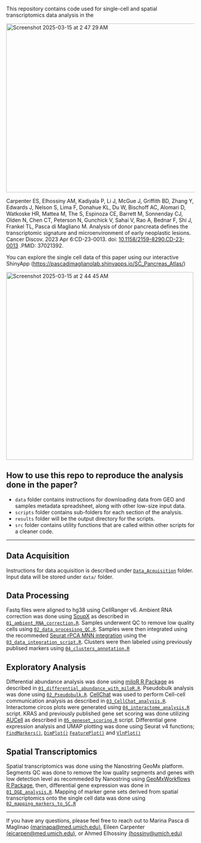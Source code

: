 This repository contains code used for single-cell and spatial transcriptomics data analysis in the 

<img width="988" height="450" alt="Screenshot 2025-03-15 at 2 47 29 AM" src="https://github.com/user-attachments/assets/52f2214c-0f9c-4693-927c-84c28a16052e" />

Carpenter ES, Elhossiny AM, Kadiyala P, Li J, McGue J, Griffith BD, Zhang Y, Edwards J, Nelson S, Lima F, Donahue KL, Du W, Bischoff AC, Alomari D, Watkoske HR, Mattea M, The S, Espinoza CE, Barrett M, Sonnenday CJ, Olden N, Chen CT, Peterson N, Gunchick V, Sahai V, Rao A, Bednar F, Shi J, Frankel TL, Pasca di Magliano M. Analysis of donor pancreata defines the transcriptomic signature and microenvironment of early neoplastic lesions. Cancer Discov. 2023 Apr 6:CD-23-0013. doi: [10.1158/2159-8290.CD-23-0013](https://aacrjournals.org/cancerdiscovery/article/doi/10.1158/2159-8290.CD-23-0013/725128/Analysis-of-donor-pancreata-defines-the) .PMID: 37021392.

You can explore the single cell data of this paper using our interactive ShinyApp (https://pascadimaglianolab.shinyapps.io/SC_Pancreas_Atlas/)

<img width="500" height="500" alt="Screenshot 2025-03-15 at 2 44 45 AM" src="https://github.com/user-attachments/assets/1922f3ed-867d-411d-98da-c6552b14dd17" />

## How to use this repo to reproduce the analysis done in the paper?

* `data` folder contains instructions for downloading data from GEO and samples metadata spreadsheet, along with other low-size input data.
* `scripts` folder contains sub-folders for each section of the analysis.
* `results` folder will be the output directory for the scripts. 
* `src` folder contains utility functions that are called within other scripts for a cleaner code.

*** 

## Data Acquisition

Instructions for data acquisition is described under [`Data_Acquisition`](scripts/Data_Acquisition) folder. Input data will be stored under `data/` folder.

## Data Processing

Fastq files were aligned to hg38 using CellRanger v6. Ambient RNA correction was done using [SoupX](https://github.com/constantAmateur/SoupX) as described in [`01_ambient_RNA_correction.R`](scripts/Data_Processing/01_ambient_RNA_correction.R). Samples underwent QC to remove low quality cells using [`02_data_procesisng_QC.R`](scripts/Data_Processing/02_data_procesisng_QC.R). Samples were then integrated using the recommeded [Seurat rPCA MNN integration](https://satijalab.org/seurat/articles/integration_rpca.html) using the [`03_data_integration_script.R`](scripts/Data_Processing/03_data_integration_script.R). Clusters were then labeled using previously publised markers using [`04_clusters_annotation.R`](scripts/Data_Processing/04_clusters_annotation.R) 

## Exploratory Analysis

Differential abundance analysis was done using [miloR R Package](https://github.com/MarioniLab/miloR) as described in [`01_differential_abundance_with_miloR.R`](scripts/Exploratory_Analysis/01_differential_abundance_with_miloR.R). Pseudobulk analysis was done using [`02_Pseudobulk.R`](scripts/Exploratory_Analysis/02_Pseudobulk.R). [CellChat](https://github.com/sqjin/CellChat) was used to perform Cell-cell communication analysis as described in [`03_CellChat_analysis.R`](scripts/Exploratory_Analysis/03_CellChat_analysis.R). Interactome circos plots were generated using [`04_interactome_analysis.R`](scripts/Exploratory_Analysis/04_interactome_analysis.R) script. KRAS and previously published gene set scoring was done utilizing [AUCell](https://github.com/aertslab/AUCell) as described in [`05_geneset_scoring.R`](scripts/Exploratory_Analysis/05_geneset_scoring.R) script. Differential gene expression analysis and UMAP plotting was done using Seurat v4 functions; [`FindMarkers()`](https://satijalab.org/seurat/reference/findmarkers), [`DimPlot()`](https://satijalab.org/seurat/reference/dimplot) [`FeaturePlot()`](https://satijalab.org/seurat/reference/featureplot) and [`VlnPlot()`](https://satijalab.org/seurat/reference/vlnplot)

## Spatial Transcriptomics

Spatial transcriptomics was done using the Nanostring GeoMx platform. Segments QC was done to remove the low quality segments and genes with low detection level as recommeded by Nanostring using [GeoMxWorkflows R Package](https://github.com/Nanostring-Biostats/GeoMxWorkflows), then, differential gene expression was done in [`01_DGE_analysis.R`](scripts/Spatial_Transcriptomics_Analysis/01_DGE_analysis.R). Mapping of marker gene sets derived from spatial transcriptomics onto the single cell data was done using [`02_mapping_markers_to_SC.R`](scripts/Spatial_Transcriptomics_Analysis/02_mapping_markers_to_SC.R)
 
*** 

If you have any questions, please feel free to reach out to Marina Pasca di Maglinao [(marinapa@med.umich.edu)](mailto:marinapa@med.umich.edu), Eileen Carpenter [(eicarpen@med.umich.edu)](mailto:eicarpen@med.umich.edu), or Ahmed Elhossiny [(hossiny@umich.edu)](mailto:hossiny@umich.edu) 
